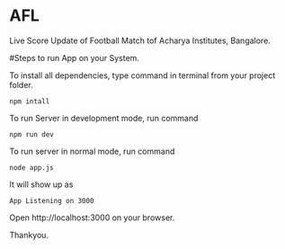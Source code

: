 # AFL
Live Score Update of Football Match tof Acharya Institutes, Bangalore.

#Steps to run App on your System.


To install all dependencies, type command in terminal from your project folder.
```
npm intall
```

To run Server in development mode, run command
```
npm run dev
```

To run server in normal mode, run command
```
node app.js
```

It will show up as 
```
App Listening on 3000
```

Open http://localhost:3000 on your browser.

Thankyou.
